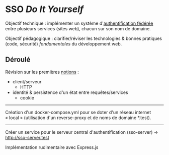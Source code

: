 # SSO _Do It Yourself_

Objectif technique : implémenter un système d'[authentification fédérée](https://en.wikipedia.org/wiki/Federated_identity) entre plusieurs services (sites web), chacun sur son nom de domaine.

Objectif pédagogique : clarifier/réviser les technologies & bonnes pratiques (code, sécurité) _fondamentales_ du développement web.

## Déroulé

Révision sur les premières [notions](./NOTIONS.md) :

- client/serveur
  - HTTP
- identité & persistence d'un état entre requêtes/services
  - cookie

---

Création d'un docker-compose.yml pour se doter d'un réseau internet « local » (utilisation d'un reverse-proxy et de noms de domaine *.test).

---

Créer un service pour le serveur central d'authentification (sso-server) => http://sso-server.test

Implémentation rudimentaire avec Express.js